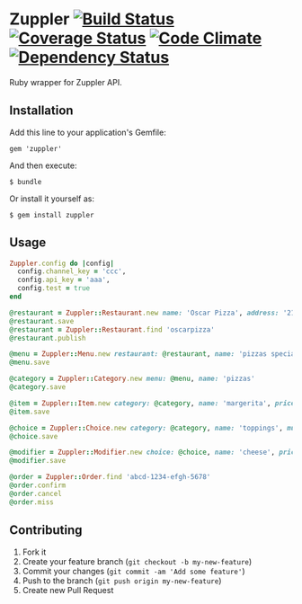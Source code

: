 # Zuppler [![Build Status](https://travis-ci.org/zuppler/zuppler.png?branch=master)](https://travis-ci.org/zuppler/zuppler) [![Coverage Status](https://coveralls.io/repos/zuppler/zuppler/badge.png)](https://coveralls.io/r/zuppler/zuppler) [![Code Climate](https://codeclimate.com/github/zuppler/zuppler.png)](https://codeclimate.com/github/zuppler/zuppler) [![Dependency Status](https://gemnasium.com/zuppler/zuppler.png)](https://gemnasium.com/zuppler/zuppler)

Ruby wrapper for Zuppler API.

## Installation

Add this line to your application's Gemfile:

    gem 'zuppler'

And then execute:

    $ bundle

Or install it yourself as:

    $ gem install zuppler

## Usage


``` ruby
Zuppler.config do |config|
  config.channel_key = 'ccc',
  config.api_key = 'aaa',
  config.test = true
end
```

``` ruby
@restaurant = Zuppler::Restaurant.new name: 'Oscar Pizza', address: '21 Wall St, New York'
@restaurant.save
@restaurant = Zuppler::Restaurant.find 'oscarpizza'
@restaurant.publish
```

``` ruby
@menu = Zuppler::Menu.new restaurant: @restaurant, name: 'pizzas special'
@menu.save
```

``` ruby
@category = Zuppler::Category.new menu: @menu, name: 'pizzas'
@category.save
```

``` ruby
@item = Zuppler::Item.new category: @category, name: 'margerita', price: 9.99
@item.save
```

``` ruby
@choice = Zuppler::Choice.new category: @category, name: 'toppings', multiple: true, min_qty: 2, max_qty: 5, priority: 1
@choice.save
```

``` ruby
@modifier = Zuppler::Modifier.new choice: @choice, name: 'cheese', price: 0.99
@modifier.save
```

``` ruby
@order = Zuppler::Order.find 'abcd-1234-efgh-5678'
@order.confirm
@order.cancel
@order.miss
```

## Contributing

1. Fork it
2. Create your feature branch (`git checkout -b my-new-feature`)
3. Commit your changes (`git commit -am 'Add some feature'`)
4. Push to the branch (`git push origin my-new-feature`)
5. Create new Pull Request
